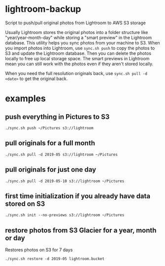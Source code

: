 # lightroom-backup
Script to push/pull original photos from Lightroom to AWS S3 storage

Usually Lightroom stores the original photos into a folder structure like "year/year-month-day" while storing a "smart preview" in the Lightroom database. This utility helps you sync photos from your machine to S3. When you import photos into Lightroom, use `sync.sh push` to copy the photos to S3 and update the Lightroom database. Then you can delete the photos locally to free up local storage space. The smart previews in Lightroom mean you can still work with the photos even if they aren't stored locally.

When you need the full resolution originals back, use `sync.sh pull -d <date>` to get the original back.


# examples

## push everything in Pictures to S3
```
./sync.sh push ~/Pictures s3://lightroom
```

## pull originals for a full month
```
./sync.sh pull -d 2019-05 s3://lightroom ~/Pictures
```

## pull originals for just one day
```
./sync.sh pull -d 2019-05-10 s3://lightroom ~/Pictures
```

## first time initialization if you already have data stored on S3
```
./sync.sh init --no-previews s3://lightroom ~/Pictures
```

## restore photos from S3 Glacier for a year, month or day
Restores photos on S3 for 7 days
```
./sync.sh restore -d 2019-05 lightroom.bucket
```
